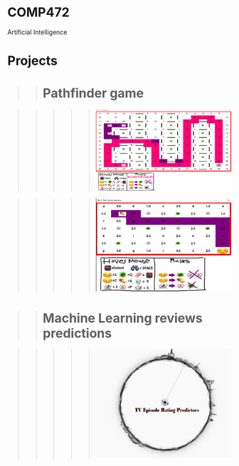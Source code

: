 # COMP472

Artificial Intelligence

# Projects

> > # Pathfinder game

> > > > > ![til](project1/screenshot1.PNG)

> > > > > ![til](project1/screenshot2.PNG)

> > # Machine Learning reviews predictions

> > > > > ![til](project2/rehoboam.PNG)
